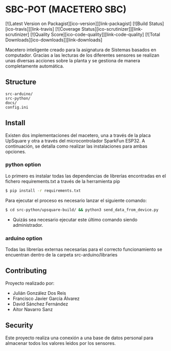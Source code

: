 # SBC-POT (MACETERO SBC)

[![Latest Version on Packagist][ico-version]][link-packagist]
[![Build Status][ico-travis]][link-travis]
[![Coverage Status][ico-scrutinizer]][link-scrutinizer]
[![Quality Score][ico-code-quality]][link-code-quality]
[![Total Downloads][ico-downloads]][link-downloads]

Macetero inteligente creado para la asignatura de Sistemas basados en computador.
Gracias a las lecturas de los diferentes sensores se realizan unas diversas
acciones sobre la planta y se gestiona de manera completamente automática.

## Structure

```
src-arduino/       
src-python/
docs/
config.ini
```


## Install

Existen dos implementaciones del macetero, una a través de la placa UpSquare
y otra a través del microcontrolador SparkFun ESP32. A continuación, se detalla
como realizar las instalaciones para ambas opciones.

### python option
Lo primero es instalar todas las dependencias de librerías encontradas en el fichero
requirements.txt a través de la herramienta pip
``` bash
$ pip install -r requirements.txt
```

Para ejecutar el proceso es necesario lanzar el siguiente comando:
``` bash
$ cd src-python/upsquare-build/ && python3 send_data_from_device.py
```
* Quizás sea necesario ejecutar este último comando siendo administrador.

### arduino option
Todas las librerías externas necesarias para el correcto funcionamiento 
se encuentran dentro de la carpeta src-arduino/libraries


## Contributing

Proyecto realizado por:
- Julián González Dos Reis
- Francisco Javier García Álvarez
- David Sánchez Fernández
- Aitor Navarro Sanz

## Security

Este proyecto realiza una conexión a una base de datos personal para almacenar
todos los valores leidos por los sensores.